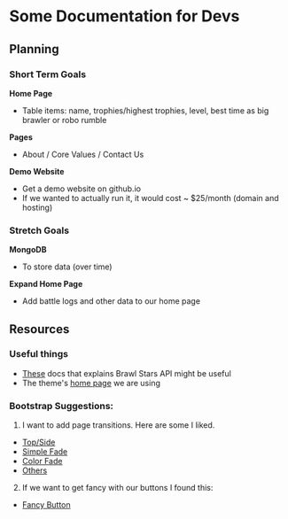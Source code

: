 # Some Documentation for Devs

## Planning

### Short Term Goals

**Home Page**
* Table items: name, trophies/highest trophies, level, best time as big brawler or robo rumble

**Pages**
* About / Core Values / Contact Us

**Demo Website**
* Get a demo website on github.io 
* If we wanted to actually run it, it would cost ~ $25/month (domain and hosting)

### Stretch Goals

**MongoDB**
* To store data (over time)

**Expand Home Page**
* Add battle logs and other data to our home page

## Resources
### Useful things

* [These](https://brawlstats.readthedocs.io/en/latest/api.html) docs that explains Brawl Stars API might be useful
* The theme's [home page](https://themesguide.github.io/top-hat/dist/monotone/) we are using


### Bootstrap Suggestions:

1. I want to add page transitions. Here are some I liked.  
* [Top/Side](https://codepen.io/hannesofie/pen/aplGf)
* [Simple Fade](https://christopheraue.net/design/fading-pages-on-load-and-unload)
* [Color Fade](https://www.codeply.com/p/VrZv1pNUPw)
* [Others](https://onaircode.com/bootstrap-page-transitions-effect-examples/)

2. If we want to get fancy with our buttons I found this: 
* [Fancy Button](https://codepen.io/EvyatarDa/pen/waKXMd)
